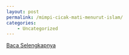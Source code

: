 ```yaml
---
layout: post
permalink: /mimpi-cicak-mati-menurut-islam/
categories:
    - Uncategorized
---
```


[Baca Selengkapnya](/02)